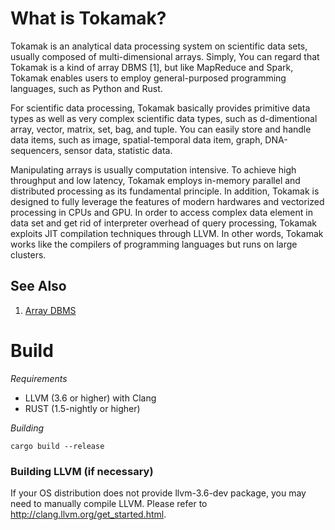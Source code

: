 # What is Tokamak?
Tokamak is an analytical data processing system on scientific data sets,
usually composed of multi-dimensional arrays. Simply, You can regard that
Tokamak is a kind of array DBMS [1], but like MapReduce and Spark, Tokamak
enables users to employ general-purposed programming languages, such as
Python and Rust.

For scientific data processing, Tokamak basically provides primitive data
types as well as very complex scientific data types, such as d-dimentional
array, vector, matrix, set, bag, and tuple. You can easily store and handle
data items, such as image, spatial-temporal data item, graph, DNA-sequencers,
sensor data, statistic data.

Manipulating arrays is usually computation intensive. To achieve high throughput
and low latency, Tokamak employs in-memory parallel and distributed processing
as its fundamental principle. In addition, Tokamak is designed to fully leverage
the features of modern hardwares and vectorized processing in CPUs and GPU.
In order to access complex data element in data set and get rid of interpreter
overhead of query processing, Tokamak exploits JIT compilation techniques
through LLVM. In other words, Tokamak works like the compilers of programming
languages but runs on large clusters.

## See Also
 1. [Array DBMS](https://en.wikipedia.org/wiki/Array_DBMS)

# Build
*Requirements*
 * LLVM (3.6 or higher) with Clang
 * RUST (1.5-nightly or higher)

*Building*
```
cargo build --release
```

### Building LLVM (if necessary)
If your OS distribution does not provide llvm-3.6-dev package, you may need to manually compile LLVM. Please refer to http://clang.llvm.org/get_started.html.
